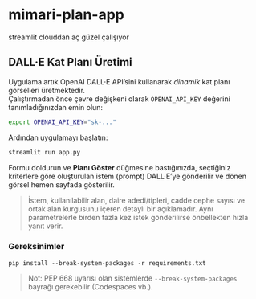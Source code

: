 # mimari-plan-app
streamlit clouddan aç güzel çalışıyor 

## DALL·E Kat Planı Üretimi

Uygulama artık OpenAI DALL·E API’sini kullanarak *dinamik* kat planı görselleri üretmektedir.  
Çalıştırmadan önce çevre değişkeni olarak `OPENAI_API_KEY` değerini tanımladığınızdan emin olun:

```bash
export OPENAI_API_KEY="sk-..."
```

Ardından uygulamayı başlatın:

```bash
streamlit run app.py
```

Formu doldurun ve **Planı Göster** düğmesine bastığınızda, seçtiğiniz kriterlere göre oluşturulan istem (prompt) DALL·E’ye gönderilir ve dönen görsel hemen sayfada gösterilir.

> İstem, kullanılabilir alan, daire adedi/tipleri, cadde cephe sayısı ve ortak alan kurgusunu içeren detaylı bir açıklamadır. Aynı parametrelerle birden fazla kez istek gönderilirse önbellekten hızla yanıt verir.

### Gereksinimler
```
pip install --break-system-packages -r requirements.txt
```

> Not: PEP 668 uyarısı olan sistemlerde `--break-system-packages` bayrağı gerekebilir (Codespaces vb.). 
